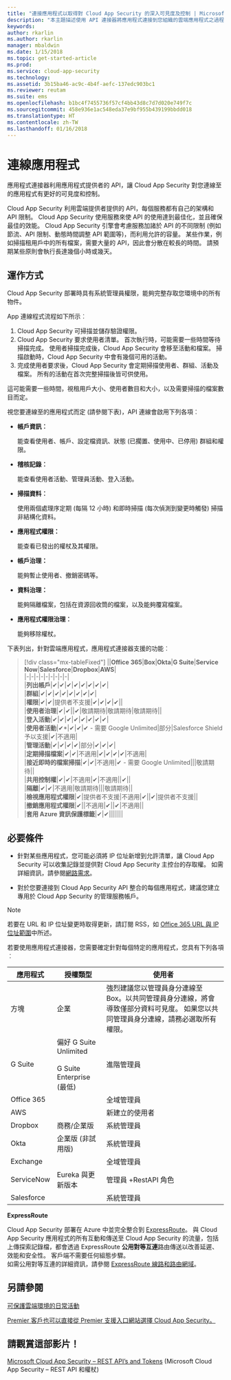 ```yaml
---
title: "連接應用程式以取得對 Cloud App Security 的深入可見度及控制 | Microsoft Docs"
description: "本主題描述使用 API 連接器將應用程式連接到您組織的雲端應用程式之過程。"
keywords: 
author: rkarlin
ms.author: rkarlin
manager: mbaldwin
ms.date: 1/15/2018
ms.topic: get-started-article
ms.prod: 
ms.service: cloud-app-security
ms.technology: 
ms.assetid: 3b15ba46-ac9c-4b4f-aefc-137edc903bc1
ms.reviewer: reutam
ms.suite: ems
ms.openlocfilehash: b1bc4f7455736f57cf4bb43d8c7d7d020e749f7c
ms.sourcegitcommit: 458e936e1ac548eda37e9bf955b439199bbdd018
ms.translationtype: HT
ms.contentlocale: zh-TW
ms.lasthandoff: 01/16/2018
---
```

# <a name="connect-apps"></a>連線應用程式 
應用程式連接器利用應用程式提供者的 API，讓 Cloud App Security 對您連線至的應用程式有更好的可見度和控制。  
  
Cloud App Security 利用雲端提供者提供的 API，每個服務都有自己的架構和 API 限制。 Cloud App Security 使用服務來使 API 的使用達到最佳化，並且確保最佳的效能。 Cloud App Security 引擎會考慮服務加諸於 API 的不同限制 (例如節流、API 限制、動態時間調整 API 範圍等)，而利用允許的容量。 某些作業，例如掃描租用戶中的所有檔案，需要大量的 API，因此會分散在較長的時間。 請預期某些原則會執行長達幾個小時或幾天。  
  
## <a name="how-it-works"></a>運作方式  
Cloud App Security 部署時具有系統管理員權限，能夠完整存取您環境中的所有物件。  
  
App 連線程式流程如下所示︰
1. Cloud App Security 可掃描並儲存驗證權限。
2.  Cloud App Security 要求使用者清單。 首次執行時，可能需要一些時間等待掃描完成。 使用者掃描完成後，Cloud App Security 會移至活動和檔案。 掃描啟動時，Cloud App Security 中會有幾個可用的活動。 
4. 完成使用者要求後，Cloud App Security 會定期掃描使用者、群組、活動及檔案。 所有的活動在首次完整掃描後皆可供使用。 
 
這可能需要一些時間，視租用戶大小、使用者數目和大小，以及需要掃描的檔案數目而定。 
 
視您要連線至的應用程式而定 (請參閱下表)，API 連線會啟用下列各項︰  
  
-   **帳戶資訊︰**  
  
     能查看使用者、帳戶、設定檔資訊、狀態 (已擱置、使用中、已停用) 群組和權限。  
  
-   **稽核記錄︰**  
  
     能查看使用者活動、管理員活動、登入活動。  
  
-   **掃描資料︰**  
  
     使用兩個處理序定期 (每隔 12 小時) 和即時掃描 (每次偵測到變更時觸發) 掃描非結構化資料。  
  
-   **應用程式權限：**  
  
     能查看已發出的權杖及其權限。  
  
-   **帳戶治理：**  
  
     能夠暫止使用者、撤銷密碼等。  
  
-   **資料治理：**  
  
     能夠隔離檔案，包括在資源回收筒的檔案，以及能夠覆寫檔案。  
  
-   **應用程式權限治理︰**  
  
     能夠移除權杖。  
  
下表列出，針對雲端應用程式，應用程式連接器支援的功能︰  

> [!div class="mx-tableFixed"]
||**Office 365**|**Box**|**Okta**|**G Suite**|**Service Now**|**Salesforce**|**Dropbox**|**AWS**|  
|-|-|-|-|-|-|-|-|-|  
|**列出帳戶**|✔|✔|✔|✔|✔|✔|✔|✔|  
|**群組**|✔|✔|✔|✔|✔|✔|✔|✔|  
|**權限**|✔|✔|提供者不支援|✔|✔|✔|✔||  
|**使用者治理**|✔|✔||✔|敬請期待|敬請期待|敬請期待||  
|**登入活動**|✔|✔|✔|✔|✔|✔|✔|✔|  
|**使用者活動**|✔*|✔|✔|✔ - 需要 Google Unlimited|部分|Salesforce Shield 予以支援|✔|不適用|  
|**管理活動**|✔|✔|✔|✔|部分|✔|✔|✔|  
|**定期掃描檔案**|✔|✔|不適用|✔|✔|✔|✔|不適用|  
|**接近即時的檔案掃描**|✔|✔|不適用|✔ - 需要 Google Unlimited|||敬請期待||  
|**共用控制權**|✔|✔|不適用|✔|不適用||✔||  
|**隔離**|✔|✔|不適用|敬請期待|||敬請期待||  
|**檢視應用程式權限**|✔|提供者不支援|不適用|✔||✔|提供者不支援||  
|**撤銷應用程式權限**|✔||不適用|✔||✔|不適用||  
|**套用 Azure 資訊保護標籤**|✔|✔|||||||  
  
## <a name="prerequisites"></a>必要條件  

- 針對某些應用程式，您可能必須將 IP 位址新增到允許清單，讓 Cloud App Security 可以收集記錄並提供對 Cloud App Security 主控台的存取權。 如需詳細資訊，請參閱[網路需求](network-requirements.md)。

- 對於您要連接到 Cloud App Security API 整合的每個應用程式，建議您建立專用於 Cloud App Security 的管理服務帳戶。  
  
> [!NOTE]  
>  若要在 URL 和 IP 位址變更時取得更新，請訂閱 RSS，如 [Office 365 URL 與 IP 位址範圍](https://support.office.com/article/Office-365-URLs-and-IP-address-ranges-8548a211-3fe7-47cb-abb1-355ea5aa88a2)中所述。  
  
若要使用應用程式連接器，您需要確定針對每個特定的應用程式，您具有下列各項︰  
  
|應用程式|授權類型|使用者|  
|---------|------------------|----------|  
|方塊|企業|強烈建議您以管理員身分連線至 Box。以共同管理員身分連線，將會導致僅部分資料可見度。 如果您以共同管理員身分連線，請務必選取所有權限。|  
|G Suite|偏好 G Suite Unlimited<br /><br /> G Suite Enterprise (最低)|進階管理員|  
|Office 365||全域管理員|  
|AWS||新建立的使用者|  
|Dropbox|商務/企業版|系統管理員|  
|Okta|企業版 (非試用版)|系統管理員|  
|Exchange||全域管理員|  
|ServiceNow|Eureka 與更新版本|管理員 +RestAPI 角色|  
|Salesforce||系統管理員|  
  

**ExpressRoute**  
  
Cloud App Security 部署在 Azure 中並完全整合到 [ExpressRoute](https://azure.microsoft.com/documentation/articles/expressroute-introduction/)。 與 Cloud App Security 應用程式的所有互動和傳送至 Cloud App Security 的流量，包括上傳探索記錄檔，都會透過 ExpressRoute **公用對等互連**路由傳送以改善延遲、效能和安全性。 客戶端不需要任何組態步驟。  
如需公用對等互連的詳細資訊，請參閱 [ExpressRoute 線路和路由網域](https://azure.microsoft.com/documentation/articles/expressroute-circuit-peerings/)。  
  
## <a name="see-also"></a>另請參閱  
[可保護雲端環境的日常活動](daily-activities-to-protect-your-cloud-environment.md)   

[Premier 客戶也可以直接從 Premier 支援入口網站選擇 Cloud App Security。](https://premier.microsoft.com/)  
  

## <a name="check-out-this-video"></a>請觀賞這部影片！
[Microsoft Cloud App Security – REST API’s and Tokens](https://channel9.msdn.com/Shows/Microsoft-Security/Microsoft-Cloud-App-Security--REST-APIs-and-Tokens) (Microsoft Cloud App Security – REST API 和權杖)  
   